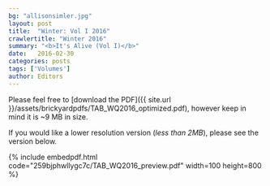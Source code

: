 ```yaml
---
bg: "allisonsimler.jpg"
layout: post
title:  "Winter: Vol I 2016"
crawlertitle: "Winter 2016"
summary: "<b>It's Alive (Vol I)</b>"
date:   2016-02-30
categories: posts
tags: ['Volumes']
author: Editors
---
```


Please feel free to [download the PDF]({{ site.url }}/assets/brickyardpdfs/TAB_WQ2016_optimized.pdf), however keep in mind it is ~9 MB in size. 

If you would like a lower resolution version (*less than 2MB*), please see the version below.

{% include embedpdf.html code="259bjphwllygc7c/TAB_WQ2016_preview.pdf" width=100 height=800 %}

